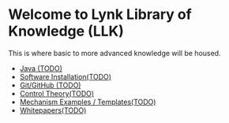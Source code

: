 # Welcome to Lynk Library of Knowledge (LLK) </br>
This is where basic to more advanced knowledge will be housed. </br>

- [Java (TODO)]()
- [Software Installation(TODO)]()
- [Git/GitHub (TODO)]()
- [Control Theory(TODO)]()
- [Mechanism Examples / Templates(TODO)]()
- [Whitepapers(TODO)]()
